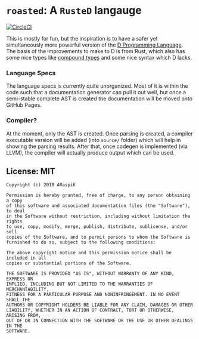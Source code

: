 # `roasted`: A `RusteD` langauge
[![CircleCI](https://circleci.com/gh/araspik/roasted.svg?style=svg)](https://circleci.com/gh/araspik/roasted)
  
This is mostly for fun, but the inspiration is to have a
safer yet simultaneously more powerful version of the
[D Programming Language](https://dlang.org "The D Programming Language").
The basis of the improvements to make to D is from Rust,
which also has some nice types like
[compound types](https://doc.rust-lang.org/stable/book/2018-edition/ch03-02-data-types.html#compound-types)
and some nice syntax which D lacks.

### Language Specs
The language specs is currently quite unorganized. Most of
it is within the code such that a documentation generator
can pull it out well, but once a semi-stable complete AST is
created the documentation will be moved onto GitHub Pages.

### Compiler?
At the moment, only the AST is created. Once parsing is
created, a compiler executable version will be added (into
`source/` folder) which will help in showing the parsing
results. After that, once codegen is implemented (via LLVM),
the compiler will actually produce output which can be used.

## License: MIT
```
Copyright (c) 2018 ARaspiK

Permission is hereby granted, free of charge, to any person obtaining a copy
of this software and associated documentation files (the "Software"), to deal
in the Software without restriction, including without limitation the rights
to use, copy, modify, merge, publish, distribute, sublicense, and/or sell
copies of the Software, and to permit persons to whom the Software is
furnished to do so, subject to the following conditions:

The above copyright notice and this permission notice shall be included in all
copies or substantial portions of the Software.

THE SOFTWARE IS PROVIDED "AS IS", WITHOUT WARRANTY OF ANY KIND, EXPRESS OR
IMPLIED, INCLUDING BUT NOT LIMITED TO THE WARRANTIES OF MERCHANTABILITY,
FITNESS FOR A PARTICULAR PURPOSE AND NONINFRINGEMENT. IN NO EVENT SHALL THE
AUTHORS OR COPYRIGHT HOLDERS BE LIABLE FOR ANY CLAIM, DAMAGES OR OTHER
LIABILITY, WHETHER IN AN ACTION OF CONTRACT, TORT OR OTHERWISE, ARISING FROM,
OUT OF OR IN CONNECTION WITH THE SOFTWARE OR THE USE OR OTHER DEALINGS IN THE
SOFTWARE.
```